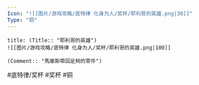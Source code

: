 ```yaml
---
Icon: "![[图片/游戏攻略/底特律 化身为人/奖杯/耶利哥的英雄.png|30]]"
Type: "铜"
---
```

```ad-common-bronze-trophy
title: (Title:: "耶利哥的英雄")
![[图片/游戏攻略/底特律 化身为人/奖杯/耶利哥的英雄.png|100]]

(Comment:: "馬庫斯帶回足夠的零件")
```

#底特律/奖杯 #奖杯 #铜
